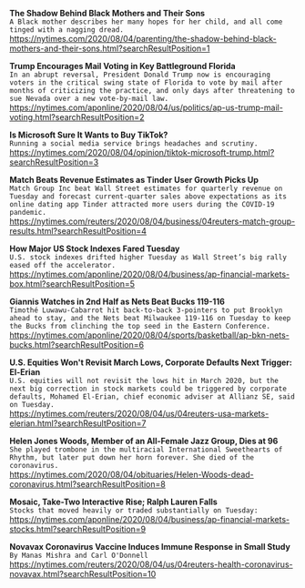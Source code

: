 **The Shadow Behind Black Mothers and Their Sons**\
`A Black mother describes her many hopes for her child, and all come tinged with a nagging dread.`\
https://nytimes.com/2020/08/04/parenting/the-shadow-behind-black-mothers-and-their-sons.html?searchResultPosition=1

**Trump Encourages Mail Voting in Key Battleground Florida**\
`In an abrupt reversal, President Donald Trump now is encouraging voters in the critical swing state of Florida to vote by mail after months of criticizing the practice, and only days after threatening to sue Nevada over a new vote-by-mail law.`\
https://nytimes.com/aponline/2020/08/04/us/politics/ap-us-trump-mail-voting.html?searchResultPosition=2

**Is Microsoft Sure It Wants to Buy TikTok?**\
`Running a social media service brings headaches and scrutiny.`\
https://nytimes.com/2020/08/04/opinion/tiktok-microsoft-trump.html?searchResultPosition=3

**Match Beats Revenue Estimates as Tinder User Growth Picks Up**\
`Match Group Inc beat Wall Street estimates for quarterly revenue on Tuesday and forecast current-quarter sales above expectations as its online dating app Tinder attracted more users during the COVID-19 pandemic.`\
https://nytimes.com/reuters/2020/08/04/business/04reuters-match-group-results.html?searchResultPosition=4

**How Major US Stock Indexes Fared Tuesday**\
`U.S. stock indexes drifted higher Tuesday as Wall Street’s big rally eased off the accelerator. `\
https://nytimes.com/aponline/2020/08/04/business/ap-financial-markets-box.html?searchResultPosition=5

**Giannis Watches in 2nd Half as Nets Beat Bucks 119-116**\
`Timothé Luwawu-Cabarrot hit back-to-back 3-pointers to put Brooklyn ahead to stay, and the Nets beat Milwaukee 119-116 on Tuesday to keep the Bucks from clinching the top seed in the Eastern Conference. `\
https://nytimes.com/aponline/2020/08/04/sports/basketball/ap-bkn-nets-bucks.html?searchResultPosition=6

**U.S. Equities Won't Revisit March Lows, Corporate Defaults Next Trigger: El-Erian**\
`U.S. equities will not revisit the lows hit in March 2020, but the next big correction in stock markets could be triggered by corporate defaults, Mohamed El-Erian, chief economic adviser at Allianz SE, said on Tuesday.`\
https://nytimes.com/reuters/2020/08/04/us/04reuters-usa-markets-elerian.html?searchResultPosition=7

**Helen Jones Woods, Member of an All-Female Jazz Group, Dies at 96**\
`She played trombone in the multiracial International Sweethearts of Rhythm, but later put down her horn forever. She died of the coronavirus.`\
https://nytimes.com/2020/08/04/obituaries/Helen-Woods-dead-coronavirus.html?searchResultPosition=8

**Mosaic, Take-Two Interactive Rise; Ralph Lauren Falls**\
`Stocks that moved heavily or traded substantially on Tuesday:`\
https://nytimes.com/aponline/2020/08/04/business/ap-financial-markets-stocks.html?searchResultPosition=9

**Novavax Coronavirus Vaccine Induces Immune Response in Small Study**\
`By Manas Mishra and Carl O'Donnell`\
https://nytimes.com/reuters/2020/08/04/us/04reuters-health-coronavirus-novavax.html?searchResultPosition=10

